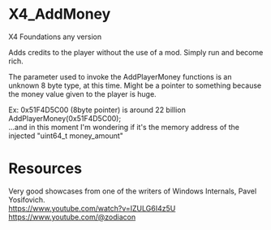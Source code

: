 # X4_AddMoney

X4 Foundations any version

Adds credits to the player without the use of a mod. Simply run and become rich.  

The parameter used to invoke the AddPlayerMoney functions is an unknown 8 byte type, at this time. Might be a pointer to something because the money value given to the player is huge.  

Ex: 0x51F4D5C00 (8byte pointer) is around 22 billion  
AddPlayerMoney(0x51F4D5C00);  
...and in this moment I'm wondering if it's the memory address of the injected "uint64_t money_amount"  

# Resources
Very good showcases from one of the writers of Windows Internals, Pavel Yosifovich.  
https://www.youtube.com/watch?v=IZULG6I4z5U  
https://www.youtube.com/@zodiacon

